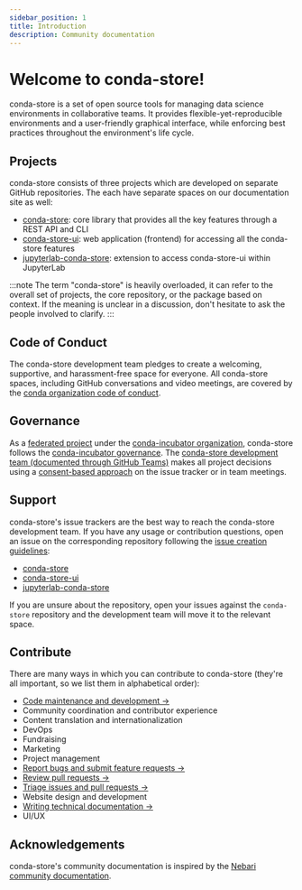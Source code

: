 ```yaml
---
sidebar_position: 1
title: Introduction
description: Community documentation
---
```


# Welcome to conda-store!

conda-store is a set of open source tools for managing data science environments in collaborative teams. It provides flexible-yet-reproducible environments and a user-friendly graphical interface, while enforcing best practices throughout the environment's life cycle.

## Projects

conda-store consists of three projects which are developed on separate GitHub repositories. The each have separate spaces on our documentation site as well:

- [conda-store][conda-store-docs]: core library that provides all the key features through a REST API and CLI
- [conda-store-ui][conda-store-ui-docs]: web application (frontend) for accessing all the conda-store features
- [jupyterlab-conda-store][jupyterlab-conda-store-docs]: extension to access conda-store-ui within JupyterLab

:::note
The term "conda-store" is heavily overloaded, it can refer to the overall set of projects, the core repository, or the package based on context.
If the meaning is unclear in a discussion, don't hesitate to ask the people involved to clarify.
:::

## Code of Conduct

The conda-store development team pledges to create a welcoming, supportive, and harassment-free space for everyone. All conda-store spaces, including GitHub conversations and video meetings, are covered by the [conda organization code of conduct](https://github.com/conda-incubator/governance/blob/main/CODE_OF_CONDUCT.md).

## Governance

As a [federated project](https://github.com/conda-incubator/governance/tree/main#federated-projects) under the [conda-incubator organization](https://github.com/conda-incubator), conda-store follows the [conda-incubator governance](https://github.com/conda-incubator/governance/tree/main#conda--conda-incubator-governance). The [conda-store development team (documented through GitHub Teams)](https://github.com/orgs/conda-incubator/teams/conda-store) makes all project decisions using a [consent-based approach](https://www.sociocracyforall.org/consent-decision-making/) on the issue tracker or in team meetings.

## Support

conda-store's issue trackers are the best way to reach the conda-store development team. If you have any usage or contribution questions, open an issue on the corresponding repository following the [issue creation guidelines][issues]:

* [conda-store](https://github.com/conda-incubator/conda-store/issues/new/choose)
* [conda-store-ui](https://github.com/conda-incubator/conda-store-ui/issues/new/choose)
* [jupyterlab-conda-store](https://github.com/conda-incubator/jupyterlab-conda-store/issues/new/choose)

If you are unsure about the repository, open your issues against the `conda-store` repository and the development team will move it to the relevant space.

## Contribute

There are many ways in which you can contribute to conda-store (they're all important, so we list them in alphabetical order):

* [Code maintenance and development →][contribute-code]
* Community coordination and contributor experience
* Content translation and internationalization
* DevOps
* Fundraising
* Marketing
* Project management
* [Report bugs and submit feature requests →][issues]
* [Review pull requests →][reviewer-guidelines]
* [Triage issues and pull requests →][triage]
* Website design and development
* [Writing technical documentation →][contribute-docs]
* UI/UX

<!-- TODO: Add links to contribution guidelines for code, docs, and maintenance. -->

<!-- ## Design assets -->

## Acknowledgements

conda-store's community documentation is inspired by the [Nebari community documentation](https://www.nebari.dev/docs/community).


<!-- Internal links -->

[contribute-code]: /community/contribute/contribute-code
[contribute-docs]: /community/contribute/contribute-docs
[triage]: /community/maintenance/triage
[issues]: /community/contribute/issues
[reviewer-guidelines]: /community/maintenance/reviewer-guidelines
[conda-store-docs]: /conda-store/introduction
[conda-store-ui-docs]: /conda-store-ui/introduction
[jupyterlab-conda-store-docs]: /jupyterlab-conda-store/introduction

